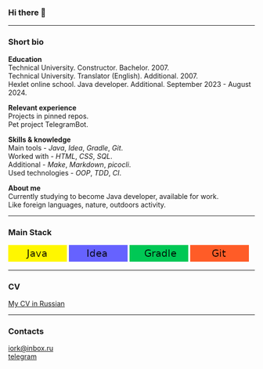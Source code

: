 ### Hi there 👋

---------
### Short bio

**Education**  
Technical University. Constructor. Bachelor. 2007.  
Technical University. Translator (English). Additional. 2007.  
Hexlet online school. Java developer. Additional.  September 2023 - August 2024.

**Relevant experience**  
Projects in pinned repos.  
Pet project TelegramBot.

**Skills & knowledge**  
Main tools - *Java*, *Idea*, *Gradle*, *Git*.  
Worked with - *HTML*, *CSS*, *SQL*.  
Additional - *Make*, *Markdown*, *picocli*.  
Used technologies - *OOP*, *TDD*, *CI*.

**About me**  
Currently studying to become Java developer, available for work.  
Like foreign languages, nature, outdoors activity.

---------
### Main Stack
![Java!](java.png "Java") ![Idea](idea.png "Idea") ![Gradle](gradle.png "Gradle") ![Git](git.png "Git")

---------
### CV
[My CV in Russian](https://cv.hexlet.io/ru/resumes/3870)

---------
### Contacts
iork@inbox.ru  
[telegram](https://t.me/iorkroman)   

<!--
**roman-iork/roman-iork** is a ✨ _special_ ✨ repository because its `README.md` (this file) appears on your GitHub profile.

Here are some ideas to get you started:

- 🔭 I’m currently working on ...
- 🌱 I’m currently learning ...
- 👯 I’m looking to collaborate on ...
- 🤔 I’m looking for help with ...
- 💬 Ask me about ...
- 📫 How to reach me: ...
- 😄 Pronouns: ...
- ⚡ Fun fact: ...
-->
